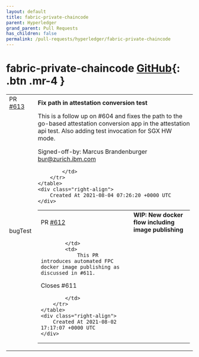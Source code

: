 ```yaml
---
layout: default
title: fabric-private-chaincode
parent: Hyperledger
grand_parent: Pull Requests
has_children: false
permalink: /pull-requests/hyperledger/fabric-private-chaincode
---
```


# fabric-private-chaincode <span class="fs-3 right-align">[GitHub](https://github.com/hyperledger/fabric-private-chaincode){: .btn .mr-4 }</span>


<div>
    <table>
        <tr>
            <td>
                PR <a href="https://github.com/hyperledger/fabric-private-chaincode/pull/613" class=".btn">#613</a>
            </td>
            <td>
                <b>
                    Fix path in attestation conversion test
                </b>
            </td>
        </tr>
        <tr>
            <td>
                <span class="chip">bug</span><span class="chip">Test</span>
            </td>
            <td>
                This is a follow up on #604 and fixes the path to the go-based
attestation conversion app in the attestation api test. Also adding test
invocation for SGX HW mode.

Signed-off-by: Marcus Brandenburger <bur@zurich.ibm.com>

            </td>
        </tr>
    </table>
    <div class="right-align">
        Created At 2021-08-04 07:26:20 +0000 UTC
    </div>
</div>

<div>
    <table>
        <tr>
            <td>
                PR <a href="https://github.com/hyperledger/fabric-private-chaincode/pull/612" class=".btn">#612</a>
            </td>
            <td>
                <b>
                    WIP: New docker flow including image publishing
                </b>
            </td>
        </tr>
        <tr>
            <td>
                
            </td>
            <td>
                This PR introduces automated FPC docker image publishing as discussed in #611.

Closes #611 

            </td>
        </tr>
    </table>
    <div class="right-align">
        Created At 2021-08-02 17:17:07 +0000 UTC
    </div>
</div>

